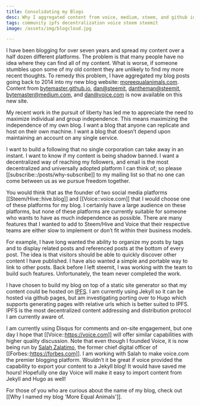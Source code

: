 ```yaml
---
title: Consolidating my Blogs
desc: Why I aggregated content from voice, medium, steem, and github into my new blog 'More Equal Animals'.
tags: community ipfs decentralization voice steem steemit
image: /assets/img/blogcloud.jpg

---
```


I have been blogging for over seven years and spread my content over a half dozen different platforms. The problem is that many people have no idea where they can find all of my content. What is worse, if someone stumbles upon some of my old content they are unlikely to find my more recent thoughts. To remedy this problem, I have aggregated my blog posts going back to 2014 into my new blog website: [moreequalanimals.com](http://moreequalanimals.com/). Content from [bytemaster.github.io](https://bytemaster.github.io/), [dan@steemit](https://steemit.com/@dan/posts), [dantheman@steemit](https://steemit.com/@dantheman/posts), [bytemaster@medium.com](https://medium.com/@bytemaster), and [dan@voice.com](https://app.voice.com/profile/dan) is now available on this new site.

My recent work in the pursuit of liberty has led me to appreciate the need to maximize individual and group independence. This means maximizing the independence of my own blog. I want a blog that anyone can replicate and host on their own machine. I want a blog that doesn’t depend upon maintaining an account on any single service.

I want to build a following that no single corporation can take away in an instant. I want to know if my content is being shadow banned. I want a decentralized way of reaching my followers, and email is the most decentralized and universally adopted platform I can think of; so please [[subscribe::/posts/why-subscribe]] to my mailing list so that no one can come between us as we pursue freedom together.

You would think that as the founder of two social media platforms [[Steem/Hive::hive.blog]] and [[Voice::voice.com]] that I would choose one of these platforms for my blog. I certainly have a large audience on these platforms, but none of these platforms are currently suitable for someone who wants to have as much independence as possible. There are many features that I wanted to add to Steem/Hive and Voice that their respective teams are either slow to implement or don’t fit within their business models.

For example, I have long wanted the ability to organize my posts by tags and to display related posts and referenced posts at the bottom of every post. The idea is that visitors should be able to quickly discover other content I have published. I have also wanted a simple and portable way to link to other posts. Back before I left steemit, I was working with the team to build such features. Unfortunately, the team never completed the work.

I have chosen to build my blog on top of a static site generator so that my content could be hosted on [IPFS](http://ipfs.io/). I am currently using Jekyll so it can be hosted via github pages, but am investigating porting over to Hugo which supports generating pages with relative urls which is better suited to IPFS. IPFS is the most decentralized content addressing and distribution protocol I am currently aware of.

I am currently using Disqus for comments and on-site engagement, but one day I hope that [[Voice::https://voice.com]] will offer similar capabilities with higher quality discussion. Note that even though I founded Voice, it is now being run by [Salah Zalatimo](https://app.voice.com/profile/salah), the former chief digital officer of [[Forbes::https://forbes.com]]. I am working with Salah to make voice.com the premier blogging platform. Wouldn’t it be great if voice provided the capability to export your content to a Jekyll blog! It would have saved me hours! Hopefully one day Voice will make it easy to import content from Jekyll and Hugo as well!

For those of you who are curious about the name of my blog, check out [[Why I named my blog 'More Equal Animals']].
